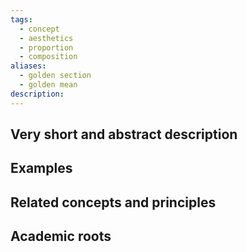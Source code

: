 ```yaml
---
tags:
  - concept
  - aesthetics
  - proportion
  - composition
aliases:
  - golden section
  - golden mean
description:
---
```


## Very short and abstract description


## Examples 


## Related concepts and principles


## Academic roots
